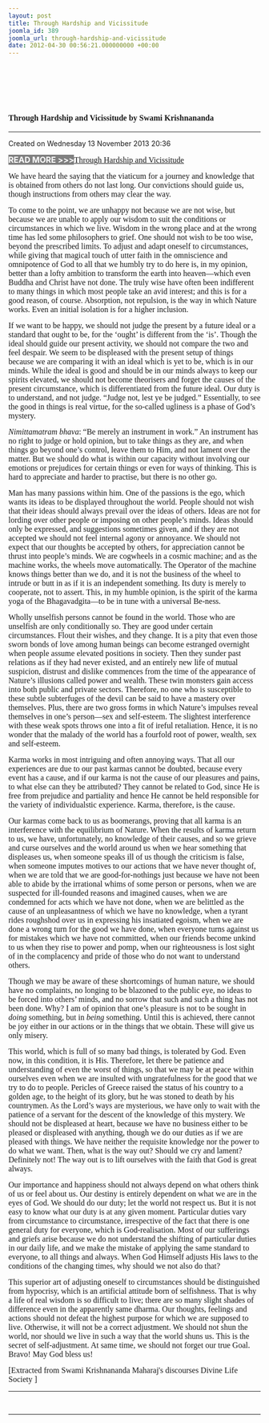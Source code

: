 ```yaml
---
layout: post
title: Through Hardship and Vicissitude
joomla_id: 389
joomla_url: through-hardship-and-vicissitude
date: 2012-04-30 00:56:21.000000000 +00:00
---
```

<h1 itemprop="name">&nbsp;</h1>
<h1 itemprop="name"><span style="font-size: 12pt; font-family: book antiqua,palatino;">Through Hardship and Vicissitude by Swami Krishnananda</span></h1>
<hr />
<p>Created on Wednesday 13 November 2013 20:36</p>
<div id="discText">
<div id="discText">
<div id="discText">
<div id="discText">
<div id="discText">
<div id="discText">
<div id="discText">
<div id="discText">
<div id="discText">
<div id="discText">
<div id="discText">
<div id="discText">
<div id="discText">
<p><span style="font-size: 12pt;"><span style="background-color: #ffffff; color: #333333;"><span style="background-color: #808080; color: #ffffff;"><strong>READ MORE &gt;&gt;&gt;</strong></span></span></span><a href="http://www.swami-krishnananda.org/disc/disc_102.html"><span style="font-size: 12pt; font-family: book antiqua,palatino;"></span></a><a href="http://www.swami-krishnananda.org/disc/disc_93.html"><span style="font-size: 12pt; font-family: book antiqua,palatino;"></span></a><a href="http://www.swami-krishnananda.org/disc/disc_128.html"><span style="font-size: 12pt; font-family: book antiqua,palatino;">Through Hardship and Vicissitude</span></a></p>
<div id="discText">
<div id="discText">
<div id="discText">
<div id="discText">
<div id="discText">
<div id="discText">
<div id="discText">
<div id="discText">
<div id="discText">
<div id="discText">
<div id="discText">
<div id="discText">
<div id="discText">
<div id="discText">
<div id="discText2">
<div id="discText">
<div id="discText">
<div id="discText">
<div id="discText">
<div id="discText">
<div id="discText">
<div id="discText">
<div id="discText">
<div id="discText"><span itemprop="author" itemscope="" itemtype="http://schema.org/Person"><span itemprop="name"></span></span>
<div id="discText">
<div id="discText"><span itemprop="articleBody"><span itemprop="author" itemscope="" itemtype="http://schema.org/Person"><span itemprop="name"></span></span></span>
<div id="discText"><span itemprop="articleBody"><span itemprop="author" itemscope="" itemtype="http://schema.org/Person"><span itemprop="name"></span></span></span><span itemprop="author" itemscope="" itemtype="http://schema.org/Person"><span itemprop="name"></span></span>
<div id="discText">
<div id="discText"><span itemprop="articleBody">
<p><span style="font-size: 12pt; font-family: book antiqua,palatino;">We have heard the saying that the viaticum for a <span id="adtext_5" class="adtext">journey</span> and knowledge that is obtained from others do not last long. Our convictions should guide us, though instructions from others may clear the way.</span></p>
<p><span style="font-size: 12pt; font-family: book antiqua,palatino;">To come to the point, we are <span id="adtext_6" class="adtext">unhappy</span> not because we are not wise, but because we are unable to apply our wisdom to suit the conditions or circumstances in which we live. Wisdom in the wrong place and at the wrong time has led some philosophers to grief. One should not wish to be too wise, beyond the prescribed limits. To adjust and adapt oneself to circumstances, while giving that magical touch of utter faith in the omniscience and omnipotence of God to all that we humbly try to do here is, in my opinion, better than a lofty ambition to transform the earth into heaven—which even Buddha and <span id="adtext_3" class="adtext">Christ</span> have not done. The truly wise have often been indifferent to many things in which most people take an avid interest; and this is for a good reason, of course. Absorption, not repulsion, is the way in which <span id="adtext_2" class="adtext">Nature works</span>. Even an initial isolation is for a higher inclusion.</span></p>
<p><span style="font-size: 12pt; font-family: book antiqua,palatino;">If we want to be happy, we should not judge the present by a future ideal or a standard that ought to be, for the ‘ought’ is different from the ‘is’. Though the ideal should guide our present activity, we should not compare the two and feel despair. We seem to be displeased with the present setup of things because we are comparing it with an ideal which is yet to be, which is in our minds. While the ideal is good and should be in our minds always to keep our spirits elevated, we should not become theorisers and forget the causes of the present circumstance, which is differentiated from the future ideal. Our duty is to understand, and not judge. “Judge not, lest ye be judged.” Essentially, to see the good in things is real virtue, for the so-called ugliness is a phase of God’s mystery.</span></p>
<p><span style="font-size: 12pt; font-family: book antiqua,palatino;"><em>Nimittamatram bhava</em>: “Be merely an instrument in work.” An instrument has no right to judge or hold opinion, but to take things as they are, and when things go beyond one’s control, leave them to Him, and not lament over the matter. But we should do what is within our capacity without involving our emotions or prejudices for certain things or even for ways of thinking. This is hard to appreciate and harder to practise, but there is no other go. </span></p>
<p><span style="font-size: 12pt; font-family: book antiqua,palatino;">Man has many passions within him. One of the passions is the ego, which wants its ideas to be displayed throughout the world. People should not wish that their ideas should always prevail over the ideas of others. Ideas are not for lording over other people or imposing on other people’s minds. Ideas should only be expressed, and suggestions sometimes given, and if they are not accepted we should not feel internal agony or annoyance. We should not expect that our thoughts be accepted by others, for appreciation cannot be thrust into people’s minds. We are cogwheels in a cosmic machine; and as the machine works, the wheels move automatically. The Operator of the machine knows things better than we do, and it is not the business of the wheel to intrude or butt in as if it is an independent something. Its duty is merely to cooperate, not to assert. This, in my humble opinion, is the spirit of the karma <span id="adtext_4" class="adtext">yoga</span> of the Bhagavadgita—to be in tune with a universal Be-ness.</span></p>
<p><span style="font-size: 12pt; font-family: book antiqua,palatino;">Wholly unselfish persons cannot be found in the world. Those who are unselfish are only conditionally so. They are good under certain circumstances. Flout their wishes, and they change. It is a pity that even those sworn bonds of love among human beings can become estranged overnight when people assume elevated positions in society. Then they sunder past relations as if they had never existed, and an entirely new life of mutual suspicion, distrust and dislike commences from the time of the appearance of Nature’s illusions called power and wealth. These twin monsters gain access into both public and private sectors. Therefore, no one who is susceptible to these subtle subterfuges of the devil can be said to have a mastery over themselves. Plus, there are two gross forms in which Nature’s impulses reveal themselves in one’s person—sex and self-esteem. The slightest interference with these weak spots throws one into a fit of ireful retaliation. Hence, it is no wonder that the malady of the world has a fourfold root of power, wealth, sex and self-esteem.</span></p>
<p><span style="font-size: 12pt; font-family: book antiqua,palatino;">Karma works in most intriguing and often annoying ways. That all our experiences are due to our past karmas cannot be doubted, because every event has a cause, and if our karma is not the cause of our pleasures and pains, to what else can they be attributed? They cannot be related to God, since He is free from prejudice and partiality and hence He cannot be held responsible for the variety of individualstic experience. Karma, therefore, is the cause.</span></p>
<p><span style="font-size: 12pt; font-family: book antiqua,palatino;">Our karmas come back to us as boomerangs, proving that all karma is an interference with the equilibrium of Nature. When the results of karma return to us, we have, unfortunately, no knowledge of their causes, and so we grieve and curse ourselves and the world around us when we hear something that displeases us, when someone speaks ill of us though the criticism is false, when someone imputes motives to our actions that we have never thought of, when we are told that we are good-for-nothings just because we have not been able to abide by the irrational whims of some person or persons, when we are suspected for ill-founded reasons and imagined causes, when we are condemned for acts which we have not done, when we are belittled as the cause of an unpleasantness of which we have no knowledge, when a tyrant rides roughshod over us in expressing his insatiated egoism, when we are done a wrong turn for the good we have done, when everyone turns against us for mistakes which we have not committed, when our friends become unkind to us when they rise to power and pomp, when our righteousness is lost sight of in the complacency and pride of those who do not want to understand others.</span></p>
<p><span style="font-size: 12pt; font-family: book antiqua,palatino;">Though we may be aware of these shortcomings of human nature, we should have no complaints, no longing to be blazoned to the public eye, no ideas to be forced into others’ minds, and no sorrow that such and such a thing has not been done. Why? I am of opinion that one’s pleasure is not to be sought in <em>doing</em> something, but in <em>being</em> something. Until this is achieved, there cannot be joy either in our actions or in the things that we obtain. These will give us only misery.</span></p>
<p><span style="font-size: 12pt; font-family: book antiqua,palatino;">This world, which is full of so many bad things, is tolerated by God. Even now, in this condition, it is His. Therefore, let there be patience and understanding of even the worst of things, so that we may be at peace within ourselves even when we are insulted with ungratefulness for the good that we try to do to people. Pericles of Greece raised the status of his country to a golden age, to the height of its glory, but he was stoned to death by his countrymen. As the Lord’s ways are mysterious, we have only to wait with the patience of a servant for the descent of the knowledge of this mystery. We should not be displeased at heart, because we have no business either to be pleased or displeased with anything, though we do our duties as if we are pleased with things. We have neither the requisite knowledge nor the power to do what we want. Then, what is the way out? Should we cry and lament? Definitely not! The way out is to lift ourselves with the faith that God is great always.</span></p>
<p><span style="font-size: 12pt; font-family: book antiqua,palatino;">Our importance and happiness should not always depend on what others think of us or feel about us. Our destiny is entirely dependent on what we are in the eyes of God. We should do our duty; let the world not respect us. But it is not easy to know what our duty is at any given moment. Particular duties vary from circumstance to circumstance, irrespective of the fact that there is one general duty for everyone, which is God-realisation. Most of our sufferings and griefs arise because we do not understand the shifting of particular duties in our daily life, and we make the mistake of applying the same standard to everyone, to all things and always. When God Himself adjusts His laws to the conditions of the changing times, why should we not also do that? </span></p>
<p><span style="font-size: 12pt; font-family: book antiqua,palatino;">This superior art of adjusting oneself to circumstances should be distinguished from hypocrisy, which is an artificial attitude born of<strong> </strong>selfishness. That is why a life of real wisdom is so difficult to live; there are so many slight shades of difference even in the apparently same dharma. Our thoughts, feelings and actions should not defeat the highest purpose for which we are supposed to live. Otherwise, it will not be a correct adjustment. We should not shun the world, nor should we live<strong> </strong>in such a way that the world shuns us. This is the secret of self-adjustment. At same time, we should not forget our true Goal. Bravo! May God bless us!</span></p>
</span></div>
<span itemprop="articleBody"></span></div>
<span style="font-size: 12pt; font-family: verdana,geneva;">[Extracted from Swami Krishnananda Maharaj's discourses Divine Life Society ]</span></div>
</div>
</div>
</div>
</div>
</div>
</div>
</div>
</div>
</div>
</div>
</div>
</div>
</div>
</div>
</div>
</div>
</div>
</div>
</div>
</div>
</div>
</div>
</div>
</div>
</div>
</div>
</div>
</div>
</div>
</div>
</div>
</div>
</div>
</div>
</div>
</div>
</div>
</div>
</div>
<hr />
<p>&nbsp;</p>
<hr />
<p>&nbsp;</p>
<div style="position: absolute; left: -40px; top: -25px; width: 1px; height: 1px; overflow: hidden;" data-mce-bogus="1" class="mcePaste" id="_mcePaste">
<h1>The Gospel of the Bhagavadgita</h1>
</div>
